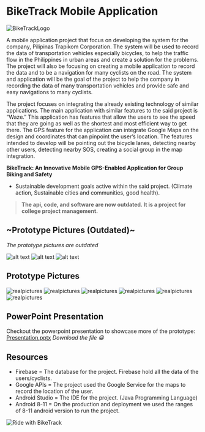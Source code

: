 # BikeTrack Mobile Application

![BikeTrackLogo](logoassets/logoapp1.png)

A mobile application project that focus on developing the system for the company, Pilipinas Trapikom Corporation. The system will be used to record the data of transportation vehicles 
especially bicycles, to help the traffic flow in the Philippines in urban areas and create a solution for the problems. The project will also be focusing on creating a mobile application 
to record the data and to be a navigation for many cyclists on the road. The system and application will be the goal of the project to help the company in recording the data of many 
transportation vehicles and provide safe and easy navigations to many cyclists.

The project focuses on integrating the already existing technology of similar applications. The main application with similar features to the said project is “Waze.” This application 
has features that allow the users to see the speed that they are going as well as the shortest and most efficient way to get there. The GPS feature for the application can integrate 
Google Maps on the design and coordinates that can pinpoint the user’s location. The features intended to develop will be pointing out the bicycle lanes, detecting nearby other users, 
detecting nearby SOS, creating a social group in the map integration.

**BikeTrack: An Innovative Mobile GPS-Enabled Application for Group Biking and Safety**
- Sustainable development goals active within the said project. (Climate action, Sustainable cities and communities, good health).

> **The api, code, and software are now outdated. It is a project for college project management.**


## ~Prototype Pictures (Outdated)~
*The prototype pictures are outdated*

![alt text](oldprototypesample/prototype1.png)
![alt text](oldprototypesample/prototype2.png)
![alt text](oldprototypesample/prototype3.png)

## Prototype Pictures

![realpictures](prototypesample/realprototype1.png)
![realpictures](prototypesample/latestprototypeapp2.jpg=250x)
![realpictures](prototypesample/latestprototypeapp3.jpg)
![realpictures](prototypesample/latestprototypeapp4.jpg)
![realpictures](prototypesample/latestprototypeapp9.jpg)
![realpictures](prototypesample/latestprototypeapp13.jpg)


## PowerPoint Presentation
Checkout the powerpoint presentation to showcase more of the prototype: [Presentation.pptx](https://github.com/ast2u/BikeTrack/blob/master/BikeTrack_Project.pptx)
*Download the file 😀*

## Resources
- Firebase = The database for the project. Firebase hold all the data of the users/cyclists.
- Google APIs = The project used the Google Service for the maps to record the location of the user.
- Android Studio = The IDE for the project. (Java Programming Language)
- Android 8-11 = On the production and deployment we used the ranges of 8-11 android version to run the project.


![Ride with BikeTrack](logoassets/logoapp.png)

